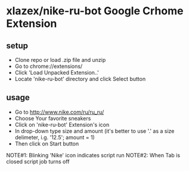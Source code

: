 # xlazex/nike-ru-bot Google Crhome Extension

## setup
+ Clone repo or load .zip file and unzip
+ Go to chrome://extensions/
+ Click 'Load Unpacked Extension..'
+ Locate 'nike-ru-bot' directory and click Select button

## usage

* Go to http://www.nike.com/ru/ru_ru/
* Choose Your favorite sneakers
* Click on 'nike-ru-bot' Extension's icon
* In drop-down type size and amount (it's better to use '.' as a size delimeter, i.g. '12.5'; amount = 1)
* Then click on Start button

NOTE#1: Blinking 'Nike' icon indicates script run 
NOTE#2: When Tab is closed script job turns off
